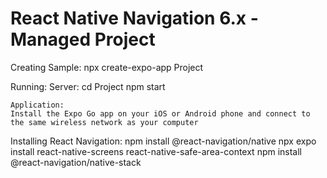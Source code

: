 # React Native Navigation 6.x - Managed Project

Creating Sample:
npx create-expo-app Project

Running:
    Server:
    cd Project
    npm start

    Application:
    Install the Expo Go app on your iOS or Android phone and connect to the same wireless network as your computer

Installing React Navigation:
    npm install @react-navigation/native
    npx expo install react-native-screens react-native-safe-area-context
    npm install @react-navigation/native-stack